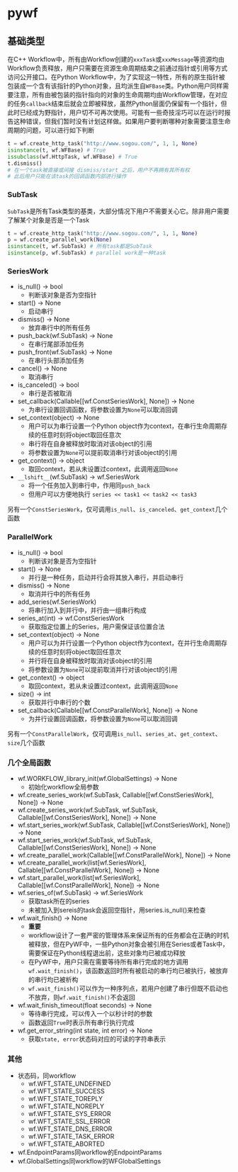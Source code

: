 # pywf

## 基础类型
在C++ Workflow中，所有由Workflow创建的`xxxTask`或`xxxMessage`等资源均由Workflow负责释放，用户只需要在资源生命周期结束之前通过指针或引用等方式访问公开接口。在Python Workflow中，为了实现这一特性，所有的原生指针被包装成一个含有该指针的Python对象，且均派生自`WFBase`类。Python用户同样需要注意，所有由被包装的指针指向的对象的生命周期均由Workflow管理，在对应的任务`callback`结束后就会立即被释放，虽然Python层面仍保留有一个指针，但此时已经成为野指针，用户切不可再次使用。可能有一些奇技淫巧可以在运行时报告这种错误，但我们暂时没有计划这样做。如果用户要判断哪种对象需要注意生命周期的问题，可以进行如下判断
```py
t = wf.create_http_task("http://www.sogou.com/", 1, 1, None)
isinstance(t, wf.WFBase) # True
issubclass(wf.HttpTask, wf.WFBase) # True
t.dismiss()
# 在一个task被直接或间接 dismiss/start 之后，用户不再拥有其所有权
# 此后用户只能在该task的回调函数内部进行操作
```

### SubTask
`SubTask`是所有Task类型的基类，大部分情况下用户不需要关心它。除非用户需要了解某个对象是否是一个Task
```py
t = wf.create_http_task("http://www.sogou.com/", 1, 1, None)
p = wf.create_parallel_work(None)
isinstance(t, wf.SubTask) # 所有task都是SubTask
isinstance(p, wf.SubTask) # parallel work是一种task
```

### SeriesWork
- is_null() -> bool
  - 判断该对象是否为空指针
- start() -> None
  - 启动串行
- dismiss() -> None
  - 放弃串行中的所有任务
- push_back(wf.SubTask) -> None
  - 在串行尾部添加任务
- push_front(wf.SubTask) -> None
  - 在串行头部添加任务
- cancel() -> None
  - 取消串行
- is_canceled() -> bool
  - 串行是否被取消
- set_callback(Callable[[wf.ConstSeriesWork], None]) -> None
  - 为串行设置回调函数，将参数设置为`None`可以取消回调
- set_context(object) -> None
  - 用户可以为串行设置一个Python object作为context，在串行生命周期存续的任意时刻将object取回任意次
  - 串行将在自身被释放时取消对该object的引用
  - 将参数设置为`None`可以提前取消串行对该object的引用
- get_context() -> object
  - 取回context，若从未设置过context，此调用返回`None`
- `__lshift__`(wf.SubTask) -> wf.SeriesWork
  - 将一个任务加入到串行中，作用同`push_back`
  - 但用户可以方便地执行 `series << task1 << task2 << task3`

另有一个`ConstSeriesWork`，仅可调用`is_null`、`is_canceled`、`get_context`几个函数

### ParallelWork
- is_null() -> bool
  - 判断该对象是否为空指针
- start() -> None
  - 并行是一种任务，启动并行会将其放入串行，并启动串行
- dismiss() -> None
  - 取消并行中的所有任务
- add_series(wf.SeriesWork)
  - 将串行加入到并行中，并行由一组串行构成
- series_at(int) -> wf.ConstSeriesWork
  - 获取指定位置上的Series，用户需保证该位置合法
- set_context(object) -> None
  - 用户可以为并行设置一个Python object作为context，在并行生命周期存续的任意时刻将object取回任意次
  - 并行将在自身被释放时取消对该object的引用
  - 将参数设置为`None`可以提前取消并行对该object的引用
- get_context() -> object
  - 取回context，若从未设置过context，此调用返回`None`
- size() -> int
  - 获取并行中串行的个数
- set_callback(Callable[[wf.ConstParallelWork], None]) -> None
  - 为并行设置回调函数，将参数设置为`None`可以取消回调

另有一个`ConstParallelWork`，仅可调用`is_null`、`series_at`、`get_context`、`size`几个函数

### 几个全局函数
- wf.WORKFLOW_library_init(wf.GlobalSettings) -> None
  - 初始化workflow全局参数
- wf.create_series_work(wf.SubTask, Callable[[wf.ConstSeriesWork], None]) -> None
- wf.create_series_work(wf.SubTask, wf.SubTask, Callable[[wf.ConstSeriesWork], None]) -> None
- wf.start_series_work(wf.SubTask, Callable[[wf.ConstSeriesWork], None]) -> None
- wf.start_series_work(wf.SubTask, wf.SubTask, Callable[[wf.ConstSeriesWork], None]) -> None
- wf.create_parallel_work(Callable[[wf.ConstParallelWork], None]) -> None
- wf.create_parallel_work(list[wf.SeriesWork], Callable[[wf.ConstParallelWork], None]) -> None
- wf.start_parallel_work(list[wf.SeriesWork], Callable[[wf.ConstParallelWork], None]) -> None
- wf.series_of(wf.SubTask) -> wf.SeriesWork
  - 获取task所在的series
  - 未被加入到sereis的task会返回空指针，用series.is_null()来检查
- wf.wait_finish() -> None
  - **重要**
  - workflow设计了一套严密的管理体系来保证所有的任务都会在正确的时机被释放，但在PyWF中，一些Python对象会被引用在Series或者Task中，需要保证在Python线程退出前，这些对象均已被成功释放
  - 在PyWF中，用户只需在需要等待所有串行完成的地方调用`wf.wait_finish()`，该函数返回时所有被启动的串行均已被执行，被放弃的串行均已被析构
  - `wf.wait_finish()`可以作为一种序列点，若用户创建了串行但既不启动也不放弃，则`wf.wait_finish()`不会返回
- wf.wait_finish_timeout(float seconds) -> None
  - 等待串行完成，可以传入一个以秒计时的参数
  - 函数返回`True`时表示所有串行执行完成
- wf.get_error_string(int state, int error) -> None
  - 获取`state, error`状态码对应的可读的字符串表示

### 其他
- 状态码，同workflow
  - wf.WFT_STATE_UNDEFINED
  - wf.WFT_STATE_SUCCESS
  - wf.WFT_STATE_TOREPLY
  - wf.WFT_STATE_NOREPLY
  - wf.WFT_STATE_SYS_ERROR
  - wf.WFT_STATE_SSL_ERROR
  - wf.WFT_STATE_DNS_ERROR
  - wf.WFT_STATE_TASK_ERROR
  - wf.WFT_STATE_ABORTED
- wf.EndpointParams同workflow的EndpointParams
- wf.GlobalSettings同workflow的WFGlobalSettings
